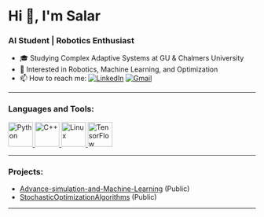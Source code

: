 # Hi 👋, I'm Salar
### AI Student | Robotics Enthusiast

- 🎓 Studying Complex Adaptive Systems at GU & Chalmers University
- 🤖 Interested in Robotics, Machine Learning, and Optimization
- 📫 How to reach me:
  [![LinkedIn](https://img.shields.io/badge/LinkedIn-0A66C2?style=for-the-badge&logo=linkedin&logoColor=white)](https://linkedin.com/in/salar-ghanbari-160722216) 
  [![Gmail](https://img.shields.io/badge/Email-D14836?style=for-the-badge&logo=gmail&logoColor=white)](mailto:your-email@example.com)
---

### Languages and Tools:
<p align="left">
  <a href="https://www.python.org/" target="_blank">
    <img src="https://cdn.jsdelivr.net/gh/devicons/devicon/icons/python/python-original.svg" alt="Python" width="50" height="50"/>
  </a>
  <a href="https://www.w3schools.com/cpp/" target="_blank">
    <img src="https://cdn.jsdelivr.net/gh/devicons/devicon/icons/cplusplus/cplusplus-original.svg" alt="C++" width="50" height="50"/>
  </a>
  <a href="https://www.linux.org/" target="_blank">
    <img src="https://cdn.jsdelivr.net/gh/devicons/devicon/icons/linux/linux-original.svg" alt="Linux" width="50" height="50"/>
  </a>
  <a href="https://www.tensorflow.org/" target="_blank">
    <img src="https://cdn.jsdelivr.net/gh/devicons/devicon/icons/tensorflow/tensorflow-original.svg" alt="TensorFlow" width="50" height="50"/>
  </a>
</p>

---

### Projects:
- [Advance-simulation-and-Machine-Learning](https://github.com/salar9271/Advance-simulation-and-Machine-Learning) (Public)
- [StochasticOptimizationAlgorithms](https://github.com/salar9271/StochasticOptimizationAlgorithms) (Public)

---
